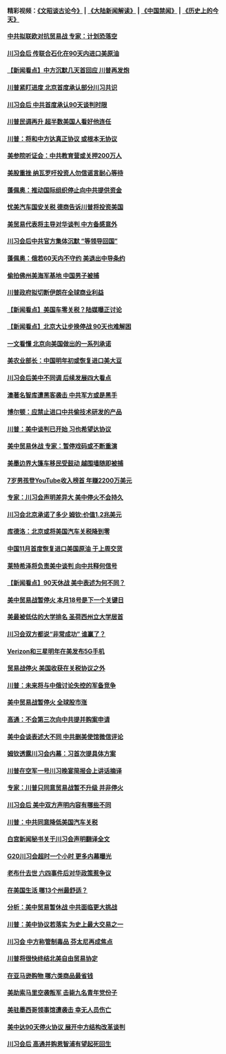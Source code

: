 #### 精彩视频：[《文昭谈古论今》](https://github.com/gfw-breaker/wenzhao/blob/master/README.md?t=12052131) | [《大陆新闻解读》](https://github.com/gfw-breaker/ntdtv-comedy/blob/master/README.md?t=12052131) | [《中国禁闻》](https://github.com/gfw-breaker/ntdtv-news/blob/master/README.md?t=12052131) | [《历史上的今天》](https://github.com/gfw-breaker/today-in-history/blob/master/README.md?t=12052131) 

#### [中共拟联欧对抗贸易战 专家：计划恐落空](../pages/nsc412/n10893281.md?t=12052131) 

#### [川习会后 传联合石化在90天内进口美原油](../pages/nsc412/n10893241.md?t=12052131) 

#### [【新闻看点】中方沉默几天首回应 川普再发炮](../pages/nsc412/n10893156.md?t=12052131) 

#### [川普紧盯进度 北京首度承认部分川习共识](../pages/nsc412/n10893089.md?t=12052131) 

#### [川习会后 中共首度承认90天谈判时限](../pages/nsc412/n10891819.md?t=12052131) 

#### [川普民调再升 超半数美国人看好他连任](../pages/nsc412/n10891749.md?t=12052131) 

#### [川普：将和中方达真正协议 或根本无协议](../pages/nsc412/n10891907.md?t=12052131) 

#### [美参院听证会：中共教育营或关押200万人](../pages/nsc412/n10891133.md?t=12052131) 

#### [美股重挫 纳瓦罗吁投资人勿信谣言耐心等待](../pages/nsc412/n10891563.md?t=12052131) 

#### [蓬佩奥：推动国际组织停止向中共提供资金](../pages/nsc412/n10891425.md?t=12052131) 

#### [忧美汽车国安关税 德商告诉川普将投资美国](../pages/nsc412/n10891443.md?t=12052131) 

#### [美贸易代表将主导对华谈判 中方备感意外](../pages/nsc412/n10891328.md?t=12052131) 

#### [川习会后中共官方集体沉默 “等领导回国”](../pages/nsc412/n10891144.md?t=12052131) 

#### [蓬佩奥：俄若60天内不守约 美退出中导条约](../pages/nsc412/n10891258.md?t=12052131) 

#### [偷拍佛州美海军基地 中国男子被捕](../pages/nsc412/n10891201.md?t=12052131) 

#### [川普政府拟切断伊朗在全球商业利益](../pages/nsc412/n10891131.md?t=12052131) 

#### [【新闻看点】美国车零关税？陆媒曝正讨论](../pages/nsc412/n10891056.md?t=12052131) 

#### [【新闻看点】北京大让步换停战 90天也难解困](../pages/nsc412/n10890889.md?t=12052131) 

#### [一文看懂 北京向美国做出的一系列承诺](../pages/nsc412/n10890887.md?t=12052131) 

#### [美农业部长：中国明年初或恢复进口美大豆](../pages/nsc412/n10891124.md?t=12052131) 

#### [川习会后美中不同调 后续发展四大看点](../pages/nsc412/n10891067.md?t=12052131) 

#### [澳著名智库遭黑客袭击 中共军方或是黑手](../pages/nsc412/n10891020.md?t=12052131) 

#### [博尔顿：应禁止进口中共偷技术研发的产品](../pages/nsc412/n10891001.md?t=12052131) 

#### [川普：美中谈判已开始 习也希望达协议](../pages/nsc412/n10890945.md?t=12052131) 

#### [美中贸易休战 专家：暂停戏码或不断重演](../pages/nsc412/n10890923.md?t=12052131) 

#### [美墨边界大篷车移民受鼓动 越围墙随即被捕](../pages/nsc412/n10890272.md?t=12052131) 

#### [7岁男孩登YouTube收入榜首 年赚2200万美元](../pages/nsc412/n10889845.md?t=12052131) 

#### [专家：川习会声明差异大 美中停火不会持久](../pages/nsc412/n10889866.md?t=12052131) 

#### [川习会北京承诺了多少 姆钦:价值1.2兆美元](../pages/nsc412/n10889205.md?t=12052131) 

#### [库德洛：北京或将美国汽车关税降到零](../pages/nsc412/n10889133.md?t=12052131) 

#### [中国11月首度恢复进口美国原油 于上周交货](../pages/nsc412/n10889210.md?t=12052131) 

#### [莱特希泽将负责美中谈判 向中共释何信号](../pages/nsc412/n10889034.md?t=12052131) 

#### [【新闻看点】90天休战 美中表述为何不同？](../pages/nsc412/n10888838.md?t=12052131) 

#### [美中贸易战暂停火 本月18号是下一个关键日](../pages/nsc412/n10888998.md?t=12052131) 

#### [美最被低估的大学排名 圣荷西州立大学居首](../pages/nsc412/n10889088.md?t=12052131) 

#### [川习会双方都说“非常成功” 谁赢了？](../pages/nsc412/n10888626.md?t=12052131) 

#### [Verizon和三星明年在美发布5G手机](../pages/nsc412/n10888961.md?t=12052131) 

#### [贸易战停火 美国收获在关税协议之外](../pages/nsc412/n10888833.md?t=12052131) 

#### [川普：未来将与中俄讨论失控的军备竞争](../pages/nsc412/n10888856.md?t=12052131) 

#### [美中贸易战暂停火 全球股市涨](../pages/nsc412/n10888900.md?t=12052131) 

#### [高通：不会第三次向中共提并购案申请](../pages/nsc412/n10888751.md?t=12052131) 

#### [美中会谈表述大不同 中共删美使馆微信评论](../pages/nsc412/n10888630.md?t=12052131) 

#### [姆钦透露川习会内幕：习首次提具体方案](../pages/nsc412/n10888705.md?t=12052131) 

#### [川普在空军一号川习晚宴简报会上讲话摘译](../pages/nsc412/n10888383.md?t=12052131) 

#### [专家：川普只同意贸易战暂不升级 并非停火](../pages/nsc412/n10888167.md?t=12052131) 

#### [川习会后 美中双方声明内容有哪些不同](../pages/nsc412/n10887865.md?t=12052131) 

#### [川普：中共同意降低美国汽车关税](../pages/nsc412/n10887941.md?t=12052131) 

#### [白宫新闻秘书关于川习会声明翻译全文](../pages/nsc412/n10887606.md?t=12052131) 

#### [G20川习会超时一个小时 更多内幕曝光](../pages/nsc412/n10887352.md?t=12052131) 

#### [老布什去世 六四事件后对华政策惹争议](../pages/nsc412/n10887293.md?t=12052131) 

#### [在美国生活 哪13个州最舒适？](../pages/nsc412/n10885846.md?t=12052131) 

#### [分析：美中贸易暂休战 中共面临更大挑战](../pages/nsc412/n10887001.md?t=12052131) 

#### [川普：美中协议若落实 为史上最大交易之一](../pages/nsc412/n10886854.md?t=12052131) 

#### [川习会 中方称管制毒品 芬太尼再成焦点](../pages/nsc412/n10886698.md?t=12052131) 

#### [川普将很快终结北美自由贸易协定](../pages/nsc412/n10886773.md?t=12052131) 

#### [在亚马逊购物 哪六类商品最省钱](../pages/nsc412/n10885744.md?t=12052131) 

#### [美助索马里空袭叛军 击毙九名青年党份子](../pages/nsc412/n10886553.md?t=12052131) 

#### [美驻墨西哥领事馆遭袭击 幸无人员伤亡](../pages/nsc412/n10886435.md?t=12052131) 

#### [美中达90天停火协议 展开中方结构改革谈判](../pages/nsc412/n10886295.md?t=12052131) 

#### [川习会后 高通并购恩智浦有望起死回生](../pages/nsc412/n10886262.md?t=12052131) 


